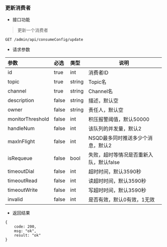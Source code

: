 ### 更新消费者

- 接口功能

> 更新一个消费者

```
GET /admin/api/consumeConfig/update
```

- 请求参数

|参数|必选|类型|说明|
|:----- |:-------|:-----|----- |
|id |true |int |消费者ID |
|topic |true |string |Topic名 |
|channel |true |string |Channel名 |
|description |false |string |描述，默认空 |
|owner |false |string |责任人，默认空 |
|monitorThreshold |false |int |积压报警阈值，默认50000 |
|handleNum |false |int |该队列的并发量，默认2 |
|maxInFlight |false |int |NSQD最多同时推送多少个消息，默认2 |
|isRequeue |false |bool |失败，超时等情况是否重新入队，默认false |
|timeoutDial |false |int |超时时间，默认3590秒 |
|timeoutRead |false |int |读超时时间，默认3590秒 |
|timeoutWrite |false |int |写超时时间，默认3590秒 |
|invalid |false |int |是否有效，默认0有效，1无效 |

- 返回结果

```
{
    code: 200,
    msg: "ok",
    result: "ok"
}
```